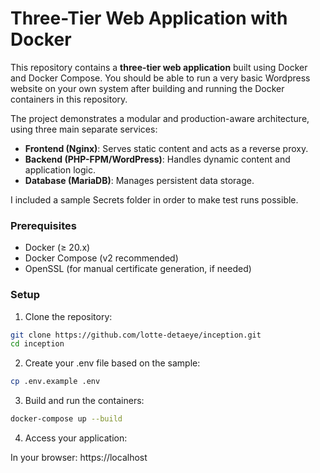 # Three-Tier Web Application with Docker

This repository contains a **three-tier web application** built using Docker and Docker Compose. You should be able to run a very basic Wordpress website on your own system after building and running the Docker containers in this repository.

The project demonstrates a modular and production-aware architecture, using three main separate services:

- **Frontend (Nginx)**: Serves static content and acts as a reverse proxy.
- **Backend (PHP-FPM/WordPress)**: Handles dynamic content and application logic.
- **Database (MariaDB)**: Manages persistent data storage.

I included a sample Secrets folder in order to make test runs possible.

### Prerequisites

- Docker (≥ 20.x)
- Docker Compose (v2 recommended)
- OpenSSL (for manual certificate generation, if needed)

### Setup

1. Clone the repository:
```bash
git clone https://github.com/lotte-detaeye/inception.git
cd inception
```

2. Create your .env file based on the sample:

```bash
cp .env.example .env
```

3. Build and run the containers:

```bash
docker-compose up --build
```

4. Access your application:

In your browser: https://localhost
